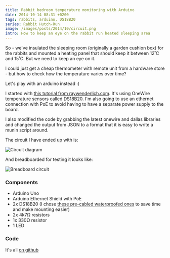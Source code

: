 ```yaml
---
title: Rabbit bedroom temperature monitoring with Arduino
date: 2014-10-14 08:31 +0200
tags: rabbits, arduino, DS18B20
series: Rabbit Hutch-Run
image: /images/posts/2014/10/circuit.png
intro: How to keep an eye on the rabbit run heated sleeping area
---
```


So - we've insulated the sleeping room (originally a garden cushion box) for the rabbits and mounted a heating panel that should keep it between 12˚C and 15˚C. But we need to keep an eye on it.

I could just get a cheap thermometer with remote unit from a hardware store - but how to check how the temperature varies over time?

Let's play with an arduino instead :)

I started with [this tutorial from raywenderlich.com](http://www.raywenderlich.com/38841/arduino-tutorial-temperature-sensor). It's using OneWire temperature sensors called DS18B20. I'm also going to use an ethernet connection with PoE to avoid having to have a separate power supply to the board.

I also modified the code by grabbing the latest onewire and dallas libraries and changed the output from JSON to a format that it is easy to write a munin script around.

The circuit I have ended up with is:

![Circuit diagram](/images/posts/2014/10/circuit.png)

And breadboarded for testing it looks like:

![Breadboard circuit](/images/posts/2014/10/breadboard.jpg)

### Components

- Arduino Uno
- Arduino Ethernet Shield with PoE
- 2x DS18B20 (I chose [these pre-cabled waterproofed ones](http://www.youblob.com/shop/products/electronics/sensors/temperature/SEN-11050) to save time and make mounting easier)
- 2x 4k7Ω resistors
- 1x 330Ω resistor
- 1 LED

### Code

It's all [on github](https://github.com/chrissearle/rabbit-temperatures)
